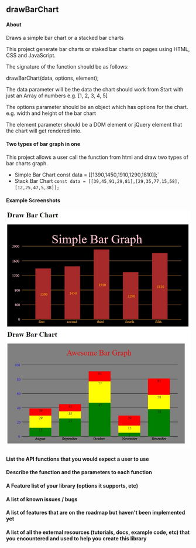 ## drawBarChart
#### About
Draws a simple bar chart or a stacked bar charts

This project generate bar charts or staked bar charts on pages using HTML, CSS and JavaScript.

The signature of the function should be as follows:

drawBarChart(data, options, element);

The data parameter will be the data the chart should work from Start with just an Array of numbers e.g. [1, 2, 3, 4, 5]

The options parameter should be an object which has options for the chart. e.g. width and height of the bar chart

The element parameter should be a DOM element or jQuery element that the chart will get rendered into.
#### Two types of bar graph  in one
This project allows a user call the function from html and draw two types of bar charts graph.
- Simple Bar Chart
const data = [[1390,1450,1910,1290,1810]];`
- Stack Bar Chart
`const data = [[39,45,91,29,81],[29,35,77,15,58],[12,25,47,5,38]];`
#### Example Screenshots 
[![Simple Bar Graph](https://github.com/willianchu/drawBarChart/blob/main/exSimpleBarChart.jpg "Simple Bar Graph")](https://github.com/willianchu/drawBarChart/blob/main/exSimpleBarChart.jpg "Simple Bar Graph")
[![Stack Bar Graph](https://github.com/willianchu/drawBarChart/blob/main/exStackBarChart.jpg "Stack Bar Graph")](https://github.com/willianchu/drawBarChart/blob/main/exStackBarChart.jpg "Stack Bar Graph")
#### List the API functions that you would expect a user to use
#### Describe the function and the parameters to each function
#### A Feature list of your library (options it supports, etc)
#### A list of known issues / bugs
#### A list of features that are on the roadmap but haven't been implemented yet
#### A list of all the external resources (tutorials, docs, example code, etc) that you encountered and used to help you create this library
